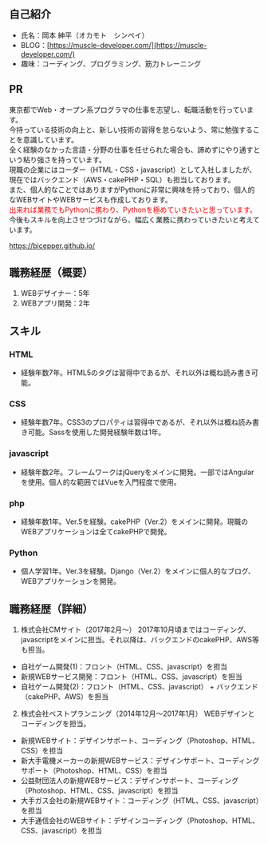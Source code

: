 ## 自己紹介

- 氏名：岡本 紳平（オカモト　シンペイ）
- BLOG：[https://muscle-developer.com/](https://muscle-developer.com/)
- 趣味：コーディング、プログラミング、筋力トレーニング

## PR

東京都でWeb・オープン系プログラマの仕事を志望し、転職活動を行っています。<br>
今持っている技術の向上と、新しい技術の習得を怠らないよう、常に勉強することを意識しています。 <br>
全く経験のなかった言語・分野の仕事を任せられた場合も、諦めずにやり通すという粘り強さを持っています。 <br>
現職の企業にはコーダー（HTML・CSS・javascript）として入社しましたが、現在ではバックエンド（AWS・cakePHP・SQL）も担当しております。 <br>
また、個人的なことではありますがPythonに非常に興味を持っており、個人的なWEBサイトやWEBサービスも作成しております。 <br>
<span style="color:red;">出来れば業務でもPythonに携わり、Pythonを極めていきたいと思っています。</span><br>
今後もスキルを向上させつづけながら、幅広く業務に携わっていきたいと考えています。

https://bicepper.github.io/

## 職務経歴（概要）

1. WEBデザイナー：5年
2. WEBアプリ開発：2年

## スキル

### HTML
- 経験年数7年。HTML5のタグは習得中であるが、それ以外は概ね読み書き可能。

### CSS
- 経験年数7年。CSS3のプロパティは習得中であるが、それ以外は概ね読み書き可能。Sassを使用した開発経験年数は1年。

### javascript
- 経験年数2年。フレームワークはjQueryをメインに開発。一部ではAngularを使用。個人的な範囲ではVueを入門程度で使用。

### php
- 経験年数1年。Ver.5を経験。cakePHP（Ver.2）をメインに開発。現職のWEBアプリケーションは全てcakePHPで開発。

### Python
- 個人学習1年。Ver.3を経験。Django（Ver.2）をメインに個人的なブログ、WEBアプリケーションを開発。

## 職務経歴（詳細）

1. 株式会社CMサイト（2017年2月〜） 
2017年10月頃まではコーディング、javascriptをメインに担当。それ以降は、バックエンドのcakePHP、AWS等も担当。 
- 自社ゲーム開発(1)：フロント（HTML、CSS、javascript）を担当
- 新規WEBサービス開発：フロント（HTML、CSS、javascript）を担当
- 自社ゲーム開発(2)：フロント（HTML、CSS、javascript） + バックエンド（cakePHP、AWS）を担当 

2. 株式会社ベストプランニング（2014年12月〜2017年1月） 
WEBデザインとコーディングを担当。 
- 新規WEBサイト：デザインサポート、コーディング（Photoshop、HTML、CSS）を担当
- 新大手電機メーカーの新規WEBサービス：デザインサポート、コーディングサポート（Photoshop、HTML、CSS）を担当
- 公益財団法人の新規WEBサービス：デザインサポート、コーディング（Photoshop、HTML、CSS、javascript）を担当
- 大手ガス会社の新規WEBサイト：コーディング（HTML、CSS、javascript）を担当
- 大手通信会社のWEBサイト：デザインコーディング（Photoshop、HTML、CSS、javascript）を担当
